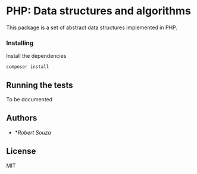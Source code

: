 # PHP: Data structures and algorithms

This package is a set of abstract data structures implemented in PHP.



### Installing

Install the dependencies

```
composer install
```


## Running the tests

To be documented

## Authors

* **Robert Souza* 


## License

MIT